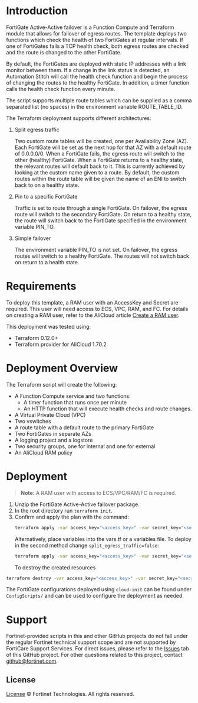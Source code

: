 # Introduction

FortiGate Active-Active failover is a Function Compute and Terraform module that allows for failover of egress routes. The template deploys two functions which check the health of two FortiGates at regular intervals. If one of FortiGates fails a TCP health check, both egress routes are checked and the route is changed to the other FortiGate.

By default, the FortiGates are deployed with static IP addresses with a link monitor between them. If a change in the link status is detected, an Automation Stitch will call the health check function and begin the process of changing the routes to the healthy FortiGate. In addition, a timer function calls the health check function every minute.

The script supports multiple route tables which can be supplied as a comma separated list (no spaces) in the environment variable ROUTE_TABLE_ID.

The Terraform deployment supports different architectures:

1. Split egress traffic

    Two custom route tables will be created, one per Availability Zone (AZ). Each FortiGate will be set as the next hop for that AZ with a default route of 0.0.0.0/0.
    When a FortiGate fails, the egress route will switch to the other (healthy) FortiGate.
    When a FortiGate returns to a healthy state, the relevant routes will default back to it. This is currently achieved by looking at the custom name given to a route. By default, the custom routes within the route table will be given the name of an ENI to switch back to on a healthy state.

2. Pin to a specific FortiGate

    Traffic is set to route through a single FortiGate.
    On failover, the egress route will switch to the secondary FortiGate. On return to a healthy state, the route will switch back to the FortiGate specified in the environment variable PIN_TO.

3. Simple failover

    The environment variable PIN_TO is not set.
    On failover, the egress routes will switch to a healthy FortiGate. The routes will not switch back on return to a health state.

# Requirements

To deploy this template, a RAM user with an AccessKey and Secret are required. This user will need access to ECS, VPC, RAM, and FC. For details on creating a RAM user, refer to the AliCloud article [Create a RAM user](https://www.alibabacloud.com/help/doc-detail/28637.htm).

This deployment was tested using:

-   Terraform 0.12.0+
-   Terraform provider for AliCloud 1.70.2

# Deployment Overview

The Terraform script will create the following:

-   A Function Compute service and two functions:
    -   A timer function that runs once per minute
    -   An HTTP function that will execute health checks and route changes.
-   A Virtual Private Cloud (VPC)
-   Two vswitches
-   A route table with a default route to the primary FortiGate
-   Two FortiGates in separate AZs
-   A logging project and a logstore
-   Two security groups, one for internal and one for external
-   An AliCloud RAM policy

# Deployment

> **Note:** A RAM user with access to ECS/VPC/RAM/FC is required.

1. Unzip the FortiGate Active-Active failover package.
2. In the root directory run `terraform init`.
3. Confirm and apply the plan with the command:
    ```sh
    terraform apply -var access_key="<access_key>" -var secret_key="<secret_key>"
    ```
    Alternatively, place variables into the vars.tf or a variables file.
    To deploy in the second method change `split_egress_traffic=false`:
    ```sh
    terraform apply -var access_key="<access_key>" -var secret_key="<secret_key>" -var split_egress_traffic=false
    ```
    To destroy the created resources

```sh
terraform destroy -var access_key="<access_key>" -var secret_key="<secret_key>"
```

The FortiGate configurations deployed using `cloud-init` can be found under `ConfigScripts/` and can be used to configure the deployment as needed.

# Support

Fortinet-provided scripts in this and other GitHub projects do not fall under the regular Fortinet technical support scope and are not supported by FortiCare Support Services.
For direct issues, please refer to the [Issues](https://github.com/fortinet/azure-function-load-balancer-rule-sync/issues) tab of this GitHub project.
For other questions related to this project, contact [github@fortinet.com](mailto:github@fortinet.com).

## License

[License](./LICENSE) © Fortinet Technologies. All rights reserved.
